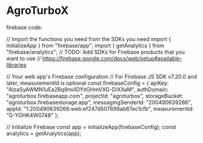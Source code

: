 # AgroTurboX


firebase code:

// Import the functions you need from the SDKs you need
import { initializeApp } from "firebase/app";
import { getAnalytics } from "firebase/analytics";
// TODO: Add SDKs for Firebase products that you want to use
// https://firebase.google.com/docs/web/setup#available-libraries

// Your web app's Firebase configuration
// For Firebase JS SDK v7.20.0 and later, measurementId is optional
const firebaseConfig = {
  apiKey: "AIzaSyAWMN1uEa2Bq9miiIDYitGHmVXG-DiXXaM",
  authDomain: "agroturbox.firebaseapp.com",
  projectId: "agroturbox",
  storageBucket: "agroturbox.firebasestorage.app",
  messagingSenderId: "200490639266",
  appId: "1:200490639266:web:ef247d507698ab87ec1cfb",
  measurementId: "G-YGHK4W0748"
};

// Initialize Firebase
const app = initializeApp(firebaseConfig);
const analytics = getAnalytics(app);
